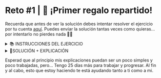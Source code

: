 # Reto #1 | 🎁 ¡Primer regalo repartido!
Recuerda que antes de ver la solución debes intentar resolver el ejercicio por tu cuenta [aquí](https://adventjs.dev/es/challenges/2023/1).
Puedes enviar la solución tantas veces como quieras... por intentarlo no pierdes nada 🤷‍♂️

<details>
  <summary>📚 INSTRUCCIONES DEL EJERCICIO</summary>

En la fábrica de juguetes del Polo Norte, cada juguete tiene un número de identificación único.
Sin embargo, debido a un error en la máquina de juguetes, algunos números se han asignado a más de un juguete.
¡Encuentra el primer número de identificación que se ha repetido, donde la segunda ocurrencia tenga el índice más pequeño!
En otras palabras, si hay más de un número repetido, debes devolver el número cuya segunda ocurrencia aparezca primero en la lista. Si no hay números repetidos, devuelve -1.

```js
const giftIds = [2, 1, 3, 5, 3, 2]
const firstRepeatedId = findFirstRepeated(giftIds)
console.log(firstRepeatedId) // 3
// Aunque el 2 y el 3 se repiten
// el 3 aparece primero por segunda vez

const giftIds2 = [1, 2, 3, 4]
const firstRepeatedId2 = findFirstRepeated(giftIds2)
console.log(firstRepeatedId2) // -1
// Es -1 ya que no se repite ningún número

const giftIds3 = [5, 1, 5, 1]
const firstRepeatedId3 = findFirstRepeated(giftIds3)
console.log(firstRepeatedId3) //
````
</details>

<details>
  <summary>📕SOLUCIÓN + EXPLICACIÓN</summary>

Como ha exxplicado Midu en directo, esta solución es una de las más acertadas (hay más soluciones), y el resultado puede variar.

```js
function findFirstRepeated(gifts) {
  const uniqueGifts = new Set();

  for (const id of gifts) {
    if (uniqueGifts.has(id)) { return id; }
    uniqueGifts.add(id);
  }
  return -1
}
```
1. Definimos la función (findFirstRepeated), tomando el parámetro (gifts)
2. Creamos un Set para almacenar los regalos únicos que se han encontrado. (Se podría haber usado también un Map)
3. Luego creamos un bucle del tipo for ... of
4. Por último, ponemos el `return -1`, ya que es lo que devuelve si no se ha encontrado uno.
</details>

Esperad que al principio mis explicaciones puedan ser un poco simples y poco trabajadas, pero... Tengo 25 días más para trabajar y progresar. Al fin y al cabo, esto que estoy haciendo te está ayudando tanto a ti como a mi.


